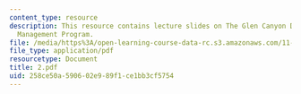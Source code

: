 ```yaml
---
content_type: resource
description: This resource contains lecture slides on The Glen Canyon Dam Adaptive
  Management Program.
file: /media/https%3A/open-learning-course-data-rc.s3.amazonaws.com/11-959-reforming-natural-resources-governance-failings-of-scientific-rationalism-and-alternatives-for-building-common-ground-january-iap-2007/258ce50a590602e989f1ce1bb3cf5754_2.pdf
file_type: application/pdf
resourcetype: Document
title: 2.pdf
uid: 258ce50a-5906-02e9-89f1-ce1bb3cf5754
---
```

